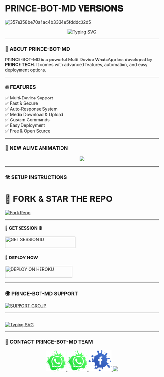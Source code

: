 

#        PRINCE-BOT-MD 𝐕𝐄𝐑𝐒𝐈𝐎𝐍𝐒

![357e358be70a4ac4b3334e5fdddc32d5](https://github.com/user-attachments/assets/c281e462-8946-42e5-8931-c6da8e95e9e3)



<p align="center">
  <a href="https://git.io/typing-svg"><img src="https://readme-typing-svg.demolab.com?font=Jersey+20+Charted&size=30&pause=1000&color=0DFF00&width=435&lines=BOT+100%25+LEGIT" alt="Typing SVG" /></a>
</p>

---

### 🚀 **ABOUT PRINCE-BOT-MD**
PRINCE-BOT-MD is a powerful Multi-Device WhatsApp bot developed by **PRINCE TECH**. It comes with advanced features, automation, and easy deployment options.

---

### 🔥 **FEATURES**
✅ Multi-Device Support  
✅ Fast & Secure  
✅ Auto-Response System  
✅ Media Download & Upload  
✅ Custom Commands  
✅ Easy Deployment  
✅ Free & Open Source  

---

### 🌟 **NEW ALIVE ANIMATION**
<p align="center">
  <img src="https://i.imgur.com/LyHic3i.gif"/>
</p>

---

### 🛠 **SETUP INSTRUCTIONS**

# 🚀 **FORK & STAR THE REPO**
<a href="https://github.com/kephakings/BWC-XMD/fork">
  <img title="Fork Repo" src="https://img.shields.io/badge/Fork This Repo-black?style=for-the-badge&logo=git&logoColor=red"/>
</a>

---
#### 📌 **GET SESSION ID**
<a href="https://bwc-xmd-scanner.onrender.com">
  <img title="GET SESSION ID" src="https://img.shields.io/badge/GET SESSION ID-HERE-green?style=for-the-badge&logo=nike" width="230" height="38.45"/>
</a>

#### 🚀 **DEPLOY NOW**
<a href="https://dashboard.heroku.com/new?template=https://github.com/kephakings/BWC-XMD">
  <img title="DEPLOY ON HEROKU" src="https://img.shields.io/badge/DEPLOY-ON HEROKU-purple?style=for-the-badge&logo=heroku" width="220" height="38.45"/>
</a>

---

### 🌍 **PRINCE-BOT-MD SUPPORT**

<a href="https://whatsapp.com/channel/0029VbAqgXx6mYPK6IVaY71V">
  <img height="30" title="SUPPORT GROUP" src="https://img.shields.io/badge/Support channel-25D366?style=for-the-badge&logo=whatsapp&logoColor=white">
</a>

---

##

[![Typing SVG](https://readme-typing-svg.herokuapp.com?font=Rockstar-ExtraBold&size=30&pause=1000&color=0000FF&center=true&vCenter=true&width=815&height=60&lines=▭+▬+▭+▬+▭+▬+▭+▬+▭+▬+▭)](https://git.io/typing-svg)

---

### 🌟 **CONTACT PRINCE-BOT-MD TEAM**
<p align="center">
  <a href="https://wa.me/qr/V2LOTVUSN252J1"> <img src="https://raw.githubusercontent.com/shizothetechie/database/main/icon/WhatsApp.png" width="13%"> </a>
  <a href="https://wa.me/qr/V2LOTVUSN252J1"> <img src="https://raw.githubusercontent.com/shizothetechie/database/main/icon/WhatsApp.png" width="13%"> </a>
  <a href="https://www.facebook.com/profile.php?id=100086056192263"> <img src="https://raw.githubusercontent.com/shizothetechie/database/main/icon/Facebook.png" width="15%"> </a>
  <a href="https://github.com/kephakings/BWC-XMD/"> <img src="https://raw.githubusercontent.com/shizothetechie/database/main/icon/github.png" width="15%"> </a>
</p>
